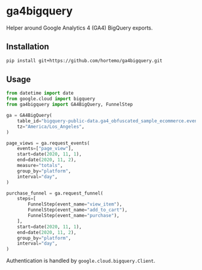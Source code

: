 # ga4bigquery

Helper around Google Analytics 4 (GA4) BigQuery exports.

## Installation

```bash
pip install git+https://github.com/hortemo/ga4bigquery.git
```

## Usage

```python
from datetime import date
from google.cloud import bigquery
from ga4bigquery import GA4BigQuery, FunnelStep

ga = GA4BigQuery(
    table_id="bigquery-public-data.ga4_obfuscated_sample_ecommerce.events_*",
    tz="America/Los_Angeles",
)

page_views = ga.request_events(
    events=["page_view"],
    start=date(2020, 11, 1),
    end=date(2020, 11, 2),
    measure="totals",
    group_by="platform",
    interval="day",
)

purchase_funnel = ga.request_funnel(
    steps=[
        FunnelStep(event_name="view_item"),
        FunnelStep(event_name="add_to_cart"),
        FunnelStep(event_name="purchase"),
    ],
    start=date(2020, 11, 1),
    end=date(2020, 11, 2),
    group_by="platform",
    interval="day",
)
```

Authentication is handled by `google.cloud.bigquery.Client`.
